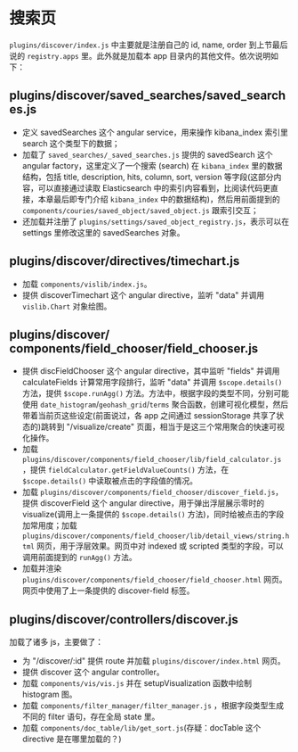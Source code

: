 # 搜索页

`plugins/discover/index.js` 中主要就是注册自己的 id, name, order 到上节最后说的 `registry.apps` 里。此外就是加载本 app 目录内的其他文件。依次说明如下：

## plugins/discover/saved_searches/saved_searches.js

* 定义 savedSearches 这个 angular service，用来操作 kibana_index 索引里 search 这个类型下的数据；
* 加载了 `saved_searches/_saved_searches.js` 提供的 savedSearch 这个 angular factory，这里定义了一个搜索 (search) 在 `kibana_index` 里的数据结构，包括 title, description, hits, column, sort, version 等字段(这部分内容，可以直接通过读取 Elasticsearch 中的索引内容看到，比阅读代码更直接，本章最后即专门介绍 `kibana_index` 中的数据结构)，然后用前面提到的 `components/couries/saved_object/saved_object.js` 跟索引交互；
* 还加载并注册了 `plugins/settings/saved_object_registry.js`，表示可以在 settings 里修改这里的 savedSearches 对象。

## plugins/discover/directives/timechart.js

* 加载 `components/vislib/index.js`。
* 提供 discoverTimechart 这个 angular directive，监听 "data" 并调用 `vislib.Chart` 对象绘图。

## plugins/discover/ components/field_chooser/field_chooser.js

* 提供 discFieldChooser 这个 angular directive，其中监听 "fields" 并调用 calculateFields 计算常用字段排行，监听 "data" 并调用 `$scope.details()` 方法，提供 `$scope.runAgg()` 方法。方法中，根据字段的类型不同，分别可能使用 `date_histogram`/`geohash_grid`/`terms` 聚合函数，创建可视化模型，然后带着当前页这些设定(前面说过，各 app 之间通过 sessionStorage 共享了状态的)跳转到 "/visualize/create" 页面，相当于是这三个常用聚合的快速可视化操作。
* 加载 `plugins/discover/components/field_chooser/lib/field_calculator.js` ，提供 `fieldCalculator.getFieldValueCounts()` 方法，在 `$scope.details()` 中读取被点击的字段值的情况。
* 加载 `plugins/discover/components/field_chooser/discover_field.js`，提供 discoverField 这个 angular directive，用于弹出浮层展示零时的 visualize(调用上一条提供的 `$scope.details()` 方法)，同时给被点击的字段加常用度；加载 `plugins/discover/components/field_chooser/lib/detail_views/string.html` 网页，用于浮层效果。网页中对 indexed 或 scripted 类型的字段，可以调用前面提到的 `runAgg()` 方法。
* 加载并渲染 `plugins/discover/components/field_chooser/field_chooser.html` 网页。网页中使用了上一条提供的 discover-field 标签。

## plugins/discover/controllers/discover.js

加载了诸多 js，主要做了：

* 为 "/discover/:id" 提供 route 并加载 `plugins/discover/index.html` 网页。
* 提供 discover 这个 angular controller。
* 加载 `components/vis/vis.js` 并在 setupVisualization 函数中绘制 histogram 图。
* 加载 `components/filter_manager/filter_manager.js` ，根据字段类型生成不同的 filter 语句，存在全局 state 里。
* 加载 `components/doc_table/lib/get_sort.js`(存疑：docTable 这个 directive 是在哪里加载的？)
